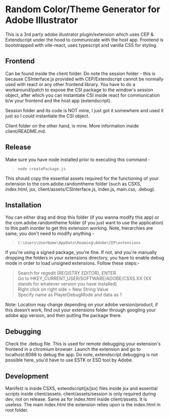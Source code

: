 # Random Color/Theme Generator for Adobe Illustrator  
  
This is a 3rd party adobe illustrator plugin/extension which uses CEP & Extendscript under the hood to communicate with the host app. Frontend is bootstrapped with vite-react, uses typescript and vanilla CSS for styling.  
  
## Frontend  
  
Can be found inside the client folder. Do note the session folder - this is because CSInterface.js provided with CEP/Extendscript cannot be normally used with react or any other frontend library. You have to do a workaround/patch to expose the CSI package to the window's session object, after which you can instantiate CSI inside react for communication b/w your frontend and the host app (extendscript). 
  
Session folder and its code is NOT mine, I just got it somewhere and used it just so I could instantiate the CSI object.  
  
Client folder on the other hand, is mine. More information inside client/README.md.  
  
## Release  
  
Make sure you have node installed prior to executing this command -  
> `node createPackage.js`  
  
This should copy the essential assets required for the functioning of your extension to the com.adobe.randomtheme folder (such as CSXS, index.html, jsx, client/assets/CSInterface.js, index.js, main.css, .debug).  
  
## Installation  
  
You can either drag and drop this folder (if you wanna modify this app) or the com.adobe.randomtheme folder (if you just want to use the application) to this path inorder to get this extension working. Note, hierarchies are same, you don't need to modify anything -  
> `C:\Users\UserName\AppData\Roaming\Adobe\CEP\extensions`  
  
If you're using a signed package, you're fine. If not, and you're manually dropping the folders in your extensions directory, you have to enable debug mode in order to load unsigned extensions. Follow these steps:-  
  
> Search for regedit (REGISTRY EDITOR), ENTER  
> Go to HKEY_CURRENT_USER/SOFTWARE/ADOBE/CSXS.XX (XX stands for whatever version you have installed)  
> Right click on right side > New String Value  
> Specify name as PlayerDebugMode and data as 1  
  
Note: Location may change depending on your adobe version/product, if this doesn't work, find out your extensions folder through googling your adobe app version, and then putting the package there.  
  
## Debugging  
  
Check the .debug file. This is used for remote debugging your extension's frontend in a chromium browser. Launch the extension and go to localhost:8088 to debug the app. Do note, extendscript debugging is not possible here, you'd have to use ESTK or ESD tool by Adobe.  
  
## Development  
  
Manifest is inside CSXS, extendscript(js/jsx) files inside jsx and essential scripts inside client/assets. client/assets/session is only required during dev, not on release. Same as for index.html inside client/assets. It is useless. The main index.html the extension relies upon is the index.html in root folder.  